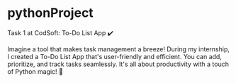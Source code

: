 # pythonProject
Task 1 at CodSoft: To-Do List App ✔️

Imagine a tool that makes task management a breeze! During my internship, I created a To-Do List App that's user-friendly and efficient. You can add, prioritize, and track tasks seamlessly. It's all about productivity with a touch of Python magic! 💫 
